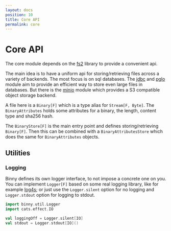 ```yaml
---
layout: docs
position: 10
title: Core API
permalink: core
---
```


# Core API

The core module depends on the [fs2](https://fs2.io/) library to
provide a convenient api.

The main idea is to have a uniform api for storing/retrieving files
across a variety of backends. The most focus is on sql databases. The
[jdbc](../jdbc) and [pglo](../pglo) module aim to provide an efficient
way to store even large files in databases. But there is the
[minio](../minio) module which provides a S3 compatible object storage
backend.

A file here is a `Binary[F]` which is a type alias for `Stream[F,
Byte]`. The `BinaryAttributes` holds some attributes for a binary, the
length, content type and sha256 hash.

The `BinaryStore[F]` is the main entry point and defines
storing/retrieving `Binary[F]`. Then this can be combined with a
`BinaryAttributesStore` which does the same for `BinaryAttributes`
objects.


## Utilities

### Logging

Binny defines its own logger interface, to not impose a concrete one
on you. You can implement `Logger[F]` based on some real logging
library, like for example [log4s](https://github.com/Log4s/log4s); or
just use the `Logger.silent` option for no logging and `Logger.stdout`
option for logging to stdout.

```scala mdoc
import binny.util.Logger
import cats.effect.IO

val loggingOff = Logger.silent[IO]
val stdout = Logger.stdout[IO]()
```
